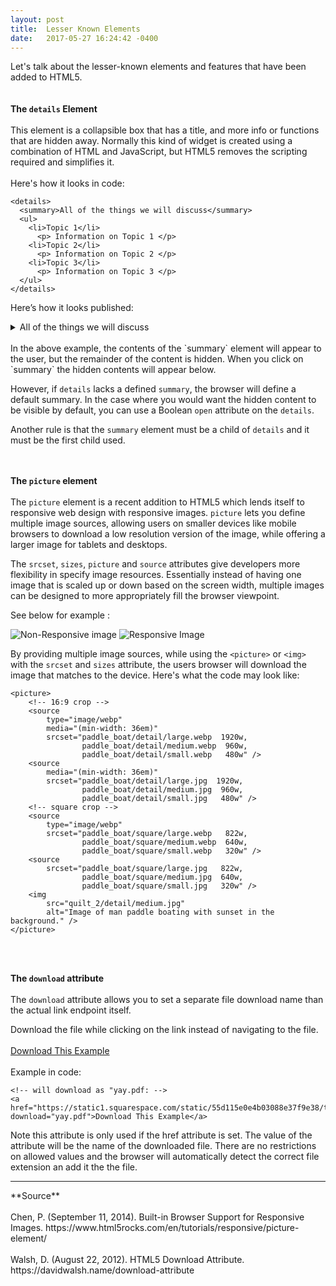 ```yaml
---
layout: post
title:  Lesser Known Elements
date:   2017-05-27 16:24:42 -0400
---
```



Let's talk about the lesser-known elements and features that have been added to HTML5.
<br><br><br>
**The `details` Element** <br><br>
This element is a collapsible box that has a title, and more info or functions that are hidden away. Normally this kind of widget is created using a combination of HTML and JavaScript, but HTML5 removes the scripting required and simplifies it. <br><br>
Here's how it looks in code:
```
<details>
  <summary>All of the things we will discuss</summary>
  <ul>
    <li>Topic 1</li>
      <p> Information on Topic 1 </p>
    <li>Topic 2</li>
      <p> Information on Topic 2 </p>
    <li>Topic 3</li>
      <p> Information on Topic 3 </p>
  </ul>
</details>
```
Here’s how it looks published:
<details>
  <summary>All of the things we will discuss</summary>
  <ul>
    <li>Topic 1</li>
      <p> Information on Topic 1 </p>
    <li>Topic 2</li>
      <p> Information on Topic 2 </p>
    <li>Topic 3</li>
      <p> Information on Topic 3 </p>
  </ul>
</details>
<br>
In the above example, the contents of the `summary` element will appear to the user, but the remainder of the content is hidden. When you click on `summary` the hidden contents will appear below.

However, if  `details` lacks a defined  `summary`, the browser will define a default summary. In the case where you would want the hidden content to be visible by default, you can use a Boolean  `open` attribute on the  `details`.

Another rule is that the `summary` element must be a child of `details` and it must be the first child used.
<br><br><br>

**The `picture` element**<br><br>
The `picture` element is a recent addition to HTML5 which lends itself to responsive web design with responsive images. `picture` lets you define multiple image sources, allowing users on smaller devices like mobile browsers to download a low resolution version of the image, while offering a larger image for tablets and desktops. 

The `srcset`, `sizes`, `picture` and  `source` attributes give developers more flexibility in specify image resources. Essentially instead of having one image that is scaled up or down based on the screen width, multiple images can be designed to more appropriately fill the browser viewpoint. 

See below for example :

![Non-Responsive image](https://www.html5rocks.com/en/tutorials/responsive/picture-element/resized-image.png) 
![Responsive Image](https://www.html5rocks.com/en/tutorials/responsive/picture-element/art-direction.png)

By providing multiple image sources, while using the `<picture>` or `<img>` with the `srcset` and `sizes` attribute, the users browser will download the image that matches to the device. Here's what the code may look like:

```
<picture>
	<!-- 16:9 crop -->
	<source
		type="image/webp"
		media="(min-width: 36em)"
		srcset="paddle_boat/detail/large.webp  1920w,
		        paddle_boat/detail/medium.webp  960w,
		        paddle_boat/detail/small.webp   480w" />
	<source
		media="(min-width: 36em)"
		srcset="paddle_boat/detail/large.jpg  1920w,
		        paddle_boat/detail/medium.jpg  960w,
		        paddle_boat/detail/small.jpg   480w" />
	<!-- square crop -->
	<source
		type="image/webp"
		srcset="paddle_boat/square/large.webp   822w,
		        paddle_boat/square/medium.webp  640w,
		        paddle_boat/square/small.webp   320w" />
	<source
		srcset="paddle_boat/square/large.jpg   822w,
		        paddle_boat/square/medium.jpg  640w,
		        paddle_boat/square/small.jpg   320w" />
	<img
		src="quilt_2/detail/medium.jpg"
		alt="Image of man paddle boating with sunset in the background." />
</picture>
```

<br><br>

**The `download` attribute**<br><br>
The `download` attribute allows you to set a separate file download name than the actual link endpoint itself. 

Download the file while clicking on the link instead of navigating to the file. <br><br>
<a href="https://static1.squarespace.com/static/55d115e0e4b03088e37f9e38/t/5929da5720099e2f4b02331b/1495915097157/yay.pdf" download="yay.pdf">Download This Example</a>
<br><br>
Example in code:
```
<!-- will download as "yay.pdf: -->
<a href="https://static1.squarespace.com/static/55d115e0e4b03088e37f9e38/t/5929da5720099e2f4b02331b/1495915097157/yay.pdf" download="yay.pdf">Download This Example</a>

```

Note this attribute is only used if the href attribute is set.
The value of the attribute will be the name of the downloaded file. There are no restrictions on allowed values and the browser will automatically detect the correct file extension an add it the the file.
<br>
<hr />
**Source**<br><br>
Chen, P. (September 11, 2014). Built-in Browser Support for Responsive Images. https://www.html5rocks.com/en/tutorials/responsive/picture-element/
<br><br>
Walsh, D. (August 22, 2012). HTML5 Download Attribute. https://davidwalsh.name/download-attribute

